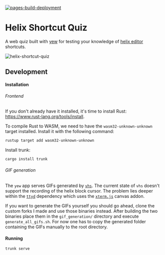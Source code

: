[![pages-build-deployment](https://github.com/tomgroenwoldt/helix-shortcut-quiz/actions/workflows/pages/pages-build-deployment/badge.svg)](https://github.com/tomgroenwoldt/helix-shortcut-quiz/actions/workflows/pages/pages-build-deployment)
# Helix Shortcut Quiz

A web quiz built with [yew](https://yew.rs/) for testing your knowledge of [helix editor](https://helix-editor.com/) shortcuts.

![helix-shortcut-quiz](https://user-images.githubusercontent.com/70777530/228351818-b7ebe8f2-a672-4759-86ab-e395c9cf211b.gif)

## Development

#### Installation

###### Frontend

If you don't already have it installed, it's time to install Rust: <https://www.rust-lang.org/tools/install>.

To compile Rust to WASM, we need to have the `wasm32-unknown-unknown` target installed.
Install it with the following command:

```bash
rustup target add wasm32-unknown-unknown
```

Install trunk:

```bash
cargo install trunk
```

###### GIF generation

The `yew` app serves GIFs generated by [`vhs`](https://github.com/charmbracelet/vhs). The current state of `vhs` doesn't
support the recording of the helix block cursor. The problem lies deeper within the [`ttyd`](https://github.com/tsl0922/ttyd)
dependency which uses the [`xterm.js`](https://github.com/xtermjs/xterm.js) canvas addon.

If you want to generate the GIFs yourself you should go ahead, clone the custom forks I made and use those binaries instead.
After building the two binaries place them in the `gif_generation/` directory and execute `generate_all_gifs.sh`. 
For now one has to copy the generated folder containing the GIFs manually to the root directory.

#### Running

```bash
trunk serve
```

